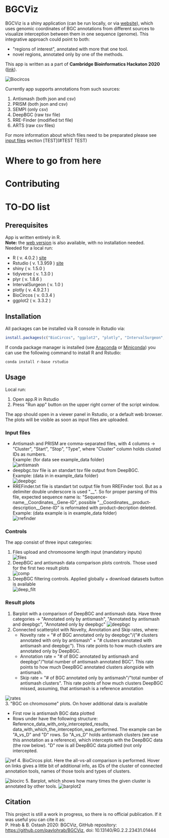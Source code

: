 # BGCViz
BGCViz is a shiny application (can be run locally, or via [website](https://biopavlohrab.shinyapps.io/BGCViz/)), which uses genomic coordinates of BGC annotations from different sources to visualize interception between them in one sequence (genome). This integrative approach could point to both:
 - "regions of interest", annotated with more that one tool.
 - novel regions, annotated only by one of the methods.

This app is written as a part of **Cambridge Bioinformatics Hackaton 2020** ([link](https://cambiohack.uk)). 

![Biocircos](images/biocircos.png)

Currently app supports annotations from such sources:
1. Antismash (both json and csv)
2. PRISM (both json and csv)
3. SEMPI (only csv)
4. DeepBGC (raw tsv file)
5. RRE-Finder (modified txt file)
6. ARTS (raw csv files)

For more information about which files need to be preparated please see [input files](#Input_files_options) section [TEST](#TEST TEST)
# Where to go from here

# Contributing

# TO-DO list

## Prerequisites
App is written entirely in R. <br>
 **Note:**  the [web version](https://biopavlohrab.shinyapps.io/BGCViz/) is also available, with no installation needed. <br>
Needed for a local run:
- R ( v. 4.0.2 )  [site](https://www.r-project.org)
- Rstudio ( v. 1.3.959 )  [site](https://rstudio.com)
- shiny ( v. 1.5.0 )
- tidyverse ( v. 1.3.0 )
- plyr ( v. 1.8.6 )
- IntervalSurgeon ( v. 1.0 )
- plotly ( v. 4.9.2.1 )
- BioCircos ( v. 0.3.4 )
- ggplot2 ( v. 3.3.2 )



## Installation
All packages can be installed via R console in Rstudio via:
```R
install.packages(c("BioCircos", "ggplot2", "plotly", "IntervalSurgeon", "plyr", "tidyverse", "shiny" ))
``` 
If conda package manager is installed (see [Anaconda](https://www.anaconda.com) or [Miniconda](https://docs.conda.io/en/latest/miniconda.html)) you can use the following command to install R and Rstudio:

`conda install r-base rstudio`

## Usage
Local run:
1. Open app.R in Rstudio
2. Press "Run app" button on the upper right corner of the script window.

The app should open in a viewer panel in Rstudio, or a default web browser. The plots will be visible as soon as input files are uploaded. 
### Input files
- Antismash and PRISM are comma-separated files, with 4 columns -> "Cluster", "Start", "Stop", "Type", where "Cluster" column holds clusted IDs as numbers. <br> Example: (for data see example_data folder) <br>
![antismash](images/antismash.png) <br>
- deepbgc.tsv file is an standart tsv file output from DeepBGC. <br>
Example: (data in in example_data folder) <br>
![deepbgc](images/deepbgc.png) <br>
- RREFinder.txt file is standart txt output file from RREFinder tool. But as a delimiter double underscore is used "__". So for proper parsing of this file, expected sequence name is: "Sequence-name__Coordinates__Gene-ID",  possible "__Coordinates__product-description__Gene-ID" is reformated with product-decription deleted. <br>
Example: (data example is in example_data folder) <br>
![rrefinder](images/rrefinder.png) <br>
### Controls
The app consist of three input categories:
1. Files upload and chromosome length input (mandatory inputs) <br>
![files](images/upload.png) <br>
2. DeepBGC and antismash data comparison plots controls. Those used for the first two result plots <br>
![comp](images/deepbgc_expl.png) <br>
3. DeepBGC filtering controls. Applied globally + download datasets button is available <br>
![deep_filt](images/deepbgc_filt.png) <br>
### Result plots
1. Barplot with a comparison of DeepBGC and antismash data. Have three categories -> "Annotated only by antismash", "Annotated by antismash and deepbgc", "Annotated only by deepbgc"
![deepbgc](images/barplot1.png)
2. Connected scatterplot with Novelty, Annotation and Skip rates, where:
   - Novelty rate = "# of BGC annotated only by deepbgc"/("# clusters annotated with only by antismash" + "# clusters annotated with antismash and deepbgc"). This rate points to how much clusters are annotated only by DeepBGC.
   - Annotation rate = "# of BGC annotated by antismash and deepbgc"/"total number of antismash annotated BGC". This rate points to how much DeepBGC annotated clusters alongside with antismash. 
   - Skip rate = "# of BGC annotated only by antismash"/"total number of antismash clusters". This rate points of how much clusters DeepBGC missed, assuming, that antismash is a reference annotation <br>

![rates](images/rates.png) <br>
3. "BGC on chromosome" plots. On hover additional data is available 
   - First row is antismash BGC data plotted
   - Rows under have the following structure: Reference_data_with_only_intercepted_results, data_with_which_the_interception_was_performed. The example can be "A_vs_D" and "D" rows. So "A_vs_D" holds antismash clusters (we use this annotation as a reference), which intercepts with the DeepBGC data (the row below). "D" row is all DeepBGC data plotted (not only intercepted. 

![ref](images/reference.png)
4. BioCircos plot. Here the all-vs-all comparison is performed. Hover on links gives a little bit of additional info, as IDs of the cluster of connected annotation tools, names of those tools and types of clusters.
<br>

![biocirc](images/biocircos.png)
5. Barplot, which shows how many times the given cluster is annotated by other tools.
![barplot2](images/barplot2.png)
## Citation
This project is still a work in progress, so there is no official publication. If it was useful you can cite it as: <br>
P. Hrab & B. Ostash 2020: BGCViz, GitHub repository: https://github.com/pavlohrab/BGCViz, doi: 10.13140/RG.2.2.23431.01444
